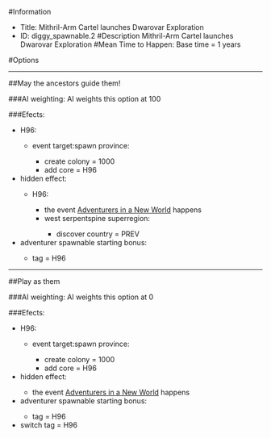 #Information
 - Title: Mithril-Arm Cartel launches Dwarovar Exploration
 - ID: diggy_spawnable.2
#Description
Mithril-Arm Cartel launches Dwarovar Exploration
#Mean Time to Happen:
Base time = 1 years

#Options

___
##May the ancestors guide them!

###AI weighting:
AI weights this option at 100


###Efects:<ul><li>H96:</li><ul><li>event target:spawn province:</li><ul><li>create colony = 1000</li><li>add core = H96</li></ul></ul><li>hidden effect:</li><ul><li>H96:</li><ul><li>the event [Adventurers in a New World](../events/adventurers_in_a_new_world.md) happens</li><li>west serpentspine superregion:</li><ul><li>discover country = PREV</li></ul></ul></ul><li>adventurer spawnable starting bonus:</li><ul><li>tag = H96</li></ul></ul>

___
##Play as them

###AI weighting:
AI weights this option at 0


###Efects:<ul><li>H96:</li><ul><li>event target:spawn province:</li><ul><li>create colony = 1000</li><li>add core = H96</li></ul></ul><li>hidden effect:</li><ul><li>the event [Adventurers in a New World](../events/adventurers_in_a_new_world.md) happens</li></ul><li>adventurer spawnable starting bonus:</li><ul><li>tag = H96</li></ul><li>switch tag = H96</li></ul>
